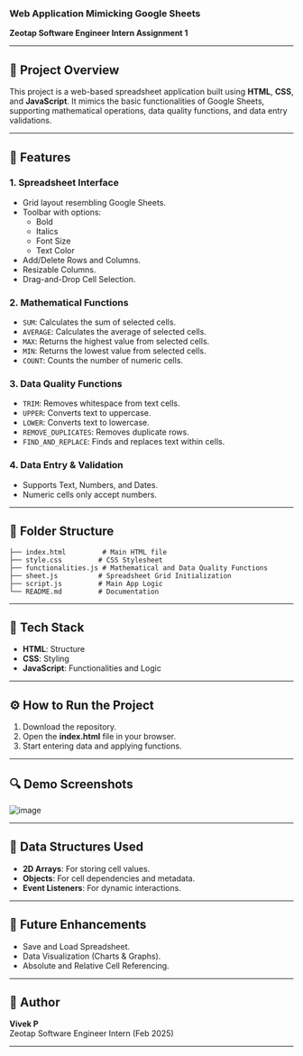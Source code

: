 
### Web Application Mimicking Google Sheets
**Zeotap Software Engineer Intern Assignment 1**

---

## 📌 Project Overview
This project is a web-based spreadsheet application built using **HTML**, **CSS**, and **JavaScript**. It mimics the basic functionalities of Google Sheets, supporting mathematical operations, data quality functions, and data entry validations.

---

## 🔑 Features
### 1. Spreadsheet Interface
- Grid layout resembling Google Sheets.
- Toolbar with options:
  - Bold
  - Italics
  - Font Size
  - Text Color
- Add/Delete Rows and Columns.
- Resizable Columns.
- Drag-and-Drop Cell Selection.

### 2. Mathematical Functions
- `SUM`: Calculates the sum of selected cells.
- `AVERAGE`: Calculates the average of selected cells.
- `MAX`: Returns the highest value from selected cells.
- `MIN`: Returns the lowest value from selected cells.
- `COUNT`: Counts the number of numeric cells.

### 3. Data Quality Functions
- `TRIM`: Removes whitespace from text cells.
- `UPPER`: Converts text to uppercase.
- `LOWER`: Converts text to lowercase.
- `REMOVE_DUPLICATES`: Removes duplicate rows.
- `FIND_AND_REPLACE`: Finds and replaces text within cells.

### 4. Data Entry & Validation
- Supports Text, Numbers, and Dates.
- Numeric cells only accept numbers.

---

## 📄 Folder Structure
```
├── index.html         # Main HTML file
├── style.css         # CSS Stylesheet
├── functionalities.js # Mathematical and Data Quality Functions
├── sheet.js          # Spreadsheet Grid Initialization
├── script.js         # Main App Logic
└── README.md         # Documentation
```

---

## 🎯 Tech Stack
- **HTML**: Structure
- **CSS**: Styling
- **JavaScript**: Functionalities and Logic

---

## ⚙️ How to Run the Project
1. Download the repository.
2. Open the **index.html** file in your browser.
3. Start entering data and applying functions.

---

## 🔍 Demo Screenshots
![image](https://github.com/user-attachments/assets/62889352-7443-444b-8270-6d1a3d5dd337)


---

## 🧠 Data Structures Used
- **2D Arrays**: For storing cell values.
- **Objects**: For cell dependencies and metadata.
- **Event Listeners**: For dynamic interactions.

---

## 📌 Future Enhancements
- Save and Load Spreadsheet.
- Data Visualization (Charts & Graphs).
- Absolute and Relative Cell Referencing.

---

## 💪 Author
**Vivek P**  
Zeotap Software Engineer Intern (Feb 2025)

---

